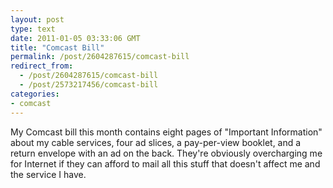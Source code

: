 ```yaml
---
layout: post
type: text
date: 2011-01-05 03:33:06 GMT
title: "Comcast Bill"
permalink: /post/2604287615/comcast-bill
redirect_from: 
  - /post/2604287615/comcast-bill
  - /post/2573217456/comcast-bill
categories:
- comcast
---
```

My Comcast bill this month contains eight pages of "Important Information" about my cable services, four ad slices, a pay-per-view booklet, and a return envelope with an ad on the back. They're obviously overcharging me for Internet if they can afford to mail all this stuff that doesn't affect me and the service I have.